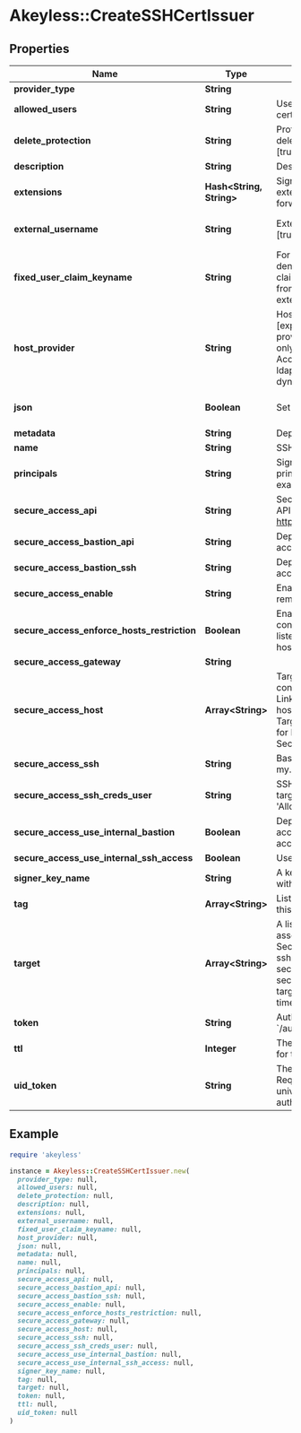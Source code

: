 # Akeyless::CreateSSHCertIssuer

## Properties

| Name | Type | Description | Notes |
| ---- | ---- | ----------- | ----- |
| **provider_type** | **String** |  | [optional] |
| **allowed_users** | **String** | Users allowed to fetch the certificate, e.g root,ubuntu | [default to &#39;-&#39;] |
| **delete_protection** | **String** | Protection from accidental deletion of this object [true/false] | [optional] |
| **description** | **String** | Description of the object | [optional] |
| **extensions** | **Hash&lt;String, String&gt;** | Signed certificates with extensions, e.g permit-port-forwarding&#x3D;\\\&quot;\\\&quot; | [optional] |
| **external_username** | **String** | Externally provided username [true/false] | [optional][default to &#39;false&#39;] |
| **fixed_user_claim_keyname** | **String** | For externally provided users, denotes the key-name of IdP claim to extract the username from (relevant only for external-username&#x3D;true) | [optional] |
| **host_provider** | **String** | Host provider type [explicit/target], Default Host provider is explicit, Relevant only for Secure Remote Access of ssh cert issuer, ldap rotated secret and ldap dynamic secret | [optional] |
| **json** | **Boolean** | Set output format to JSON | [optional][default to false] |
| **metadata** | **String** | Deprecated - use description | [optional] |
| **name** | **String** | SSH certificate issuer name |  |
| **principals** | **String** | Signed certificates with principal, e.g example_role1,example_role2 | [optional] |
| **secure_access_api** | **String** | Secure Access SSH control API endpoint. E.g. https://my.sra-server:9900 | [optional] |
| **secure_access_bastion_api** | **String** | Deprecated. use secure-access-api | [optional] |
| **secure_access_bastion_ssh** | **String** | Deprecated. use secure-access-ssh | [optional] |
| **secure_access_enable** | **String** | Enable/Disable secure remote access [true/false] | [optional] |
| **secure_access_enforce_hosts_restriction** | **Boolean** | Enable this flag to enforce connections only to the hosts listed in --secure-access-host | [optional] |
| **secure_access_gateway** | **String** |  | [optional] |
| **secure_access_host** | **Array&lt;String&gt;** | Target servers for connections (In case of Linked Target association, host(s) will inherit Linked Target hosts - Relevant only for Dynamic Secrets/producers) | [optional] |
| **secure_access_ssh** | **String** | Bastion&#39;s SSH server. E.g. my.sra-server:22 | [optional] |
| **secure_access_ssh_creds_user** | **String** | SSH username to connect to target server, must be in &#39;Allowed Users&#39; list | [optional] |
| **secure_access_use_internal_bastion** | **Boolean** | Deprecated. Use secure-access-use-internal-ssh-access | [optional] |
| **secure_access_use_internal_ssh_access** | **Boolean** | Use internal SSH Access | [optional] |
| **signer_key_name** | **String** | A key to sign the certificate with |  |
| **tag** | **Array&lt;String&gt;** | List of the tags attached to this key | [optional] |
| **target** | **Array&lt;String&gt;** | A list of linked targets to be associated, Relevant only for Secure Remote Access for ssh cert issuer, ldap rotated secret and ldap dynamic secret, To specify multiple targets use argument multiple times | [optional] |
| **token** | **String** | Authentication token (see &#x60;/auth&#x60; and &#x60;/configure&#x60;) | [optional] |
| **ttl** | **Integer** | The requested Time To Live for the certificate, in seconds |  |
| **uid_token** | **String** | The universal identity token, Required only for universal_identity authentication | [optional] |

## Example

```ruby
require 'akeyless'

instance = Akeyless::CreateSSHCertIssuer.new(
  provider_type: null,
  allowed_users: null,
  delete_protection: null,
  description: null,
  extensions: null,
  external_username: null,
  fixed_user_claim_keyname: null,
  host_provider: null,
  json: null,
  metadata: null,
  name: null,
  principals: null,
  secure_access_api: null,
  secure_access_bastion_api: null,
  secure_access_bastion_ssh: null,
  secure_access_enable: null,
  secure_access_enforce_hosts_restriction: null,
  secure_access_gateway: null,
  secure_access_host: null,
  secure_access_ssh: null,
  secure_access_ssh_creds_user: null,
  secure_access_use_internal_bastion: null,
  secure_access_use_internal_ssh_access: null,
  signer_key_name: null,
  tag: null,
  target: null,
  token: null,
  ttl: null,
  uid_token: null
)
```

